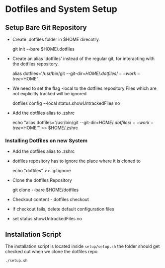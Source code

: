 # Dotfiles and System Setup

## Setup Bare Git Repository

* Create .dotfiles folder in $HOME direcotry.

    git init --bare $HOME/.dotfiles

* Create an alias 'dotfiles' instead of the regular git,
  for interacting with the dotfiles repository.

    alias dotfiles='/usr/bin/git --git-dir=$HOME/.dotfiles/ --work-tree=$HOME'

* We need to set the flag -local to the dotfiles repository
  Files which are not explicitly tracked will be ignored

    dotfiles config --local status.showUntrackedFiles no

* Add the dotfiles alias to .zshrc

    echo "alias dotfiles='/usr/bin/git --git-dir=$HOME/.dotfiles/ --work-tree=$HOME'" >> $HOME/.zshrc

### Installing Dotfiles on new System

* Add the dotfiles alias to .zshrc
* dotfiles repository has to ignore the place where it is cloned to

    echo "dotfiles" >> .gitignore

* Clone the dotfiles Repository

    git clone --bare <git-repo-url> $HOME/dotfiles

* Checkout content - dotfiles checkout
* If checkout fails, delete default configuration files
* set status.showUntrackedFiles no

## Installation Script
The installation script is located inside `setup/setup.sh` the folder should get checked out when we clone the dotfiles repo

    ./setup.sh

